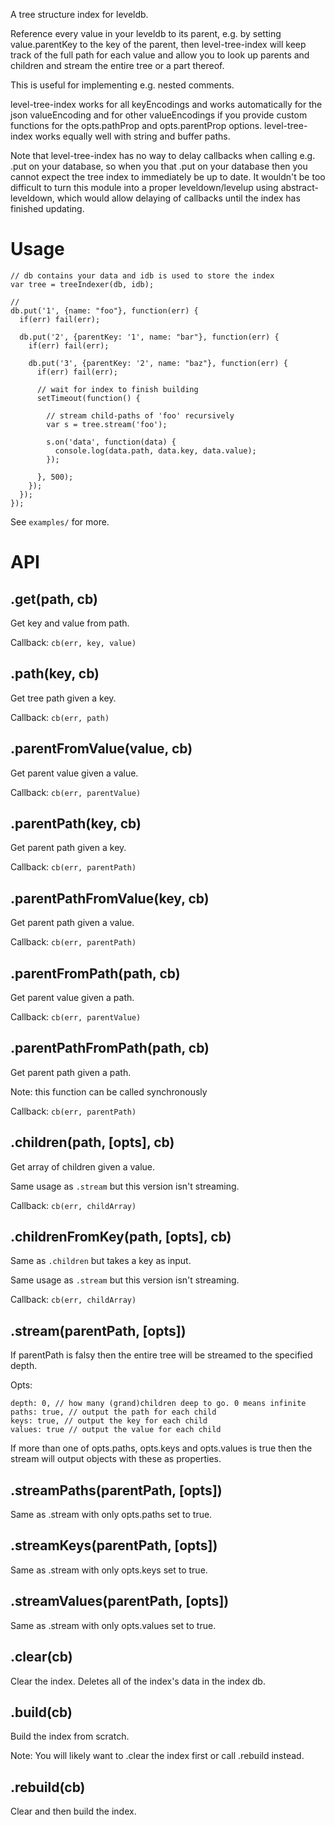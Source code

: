 
A tree structure index for leveldb.

Reference every value in your leveldb to its parent, e.g. by setting value.parentKey to the key of the parent, then level-tree-index will keep track of the full path for each value and allow you to look up parents and children and stream the entire tree or a part thereof.

This is useful for implementing e.g. nested comments.

level-tree-index works for all keyEncodings and works automatically for the json valueEncoding and for other valueEncodings if you provide custom functions for the opts.pathProp and opts.parentProp options. level-tree-index works equally well with string and buffer paths.

Note that level-tree-index has no way to delay callbacks when calling e.g. .put on your database, so when you that .put on your database then you cannot expect the tree index to immediately be up to date. It wouldn't be too difficult to turn this module into a proper leveldown/levelup using abstract-leveldown, which would allow delaying of callbacks until the index has finished updating.

# Usage

```
// db contains your data and idb is used to store the index
var tree = treeIndexer(db, idb);

// 
db.put('1', {name: "foo"}, function(err) {
  if(err) fail(err);

  db.put('2', {parentKey: '1', name: "bar"}, function(err) {
    if(err) fail(err);

    db.put('3', {parentKey: '2', name: "baz"}, function(err) {
      if(err) fail(err);

      // wait for index to finish building
      setTimeout(function() {

        // stream child-paths of 'foo' recursively
        var s = tree.stream('foo');

        s.on('data', function(data) {
          console.log(data.path, data.key, data.value);
        });

      }, 500);
    });
  });
});

```

See `examples/` for more.

# API

## .get(path, cb)

Get key and value from path. 

Callback: `cb(err, key, value)`

## .path(key, cb)

Get tree path given a key.

Callback: `cb(err, path)`

## .parentFromValue(value, cb)

Get parent value given a value. 

Callback: `cb(err, parentValue)`

## .parentPath(key, cb)

Get parent path given a key.

Callback: `cb(err, parentPath)`

## .parentPathFromValue(key, cb)

Get parent path given a value.

Callback: `cb(err, parentPath)`

## .parentFromPath(path, cb)

Get parent value given a path.

Callback: `cb(err, parentValue)`

## .parentPathFromPath(path, cb)

Get parent path given a path.

Note: this function can be called synchronously

Callback: `cb(err, parentPath)`

## .children(path, [opts], cb)

Get array of children given a value.

Same usage as `.stream` but this version isn't streaming.

Callback: `cb(err, childArray)`

## .childrenFromKey(path, [opts], cb)

Same as `.children` but takes a key as input.

Same usage as `.stream` but this version isn't streaming.

Callback: `cb(err, childArray)`

## .stream(parentPath, [opts])

If parentPath is falsy then the entire tree will be streamed to the specified depth.

Opts:

```
depth: 0, // how many (grand)children deep to go. 0 means infinite
paths: true, // output the path for each child
keys: true, // output the key for each child
values: true // output the value for each child
```

If more than one of opts.paths, opts.keys and opts.values is true then the stream will output objects with these as properties.

## .streamPaths(parentPath, [opts])

Same as .stream with only opts.paths set to true.

## .streamKeys(parentPath, [opts])

Same as .stream with only opts.keys set to true.

## .streamValues(parentPath, [opts])

Same as .stream with only opts.values set to true.

## .clear(cb)

Clear the index. Deletes all of the index's data in the index db.

## .build(cb)

Build the index from scratch. 

Note: You will likely want to .clear the index first or call .rebuild instead.

## .rebuild(cb)

Clear and then build the index.